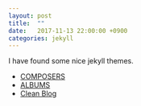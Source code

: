 ```yaml
---
layout: post
title:  ""
date:   2017-11-13 22:00:00 +0900
categories: jekyll
---
```


I have found some nice jekyll themes.

- [COMPOSERS](http://himsel.me/jekyll-timeline/)
- [ALBUMS](https://sunbliss.github.io/photorama/gallery/)
- [Clean Blog](http://blackrockdigital.github.io/startbootstrap-clean-blog-jekyll/)
